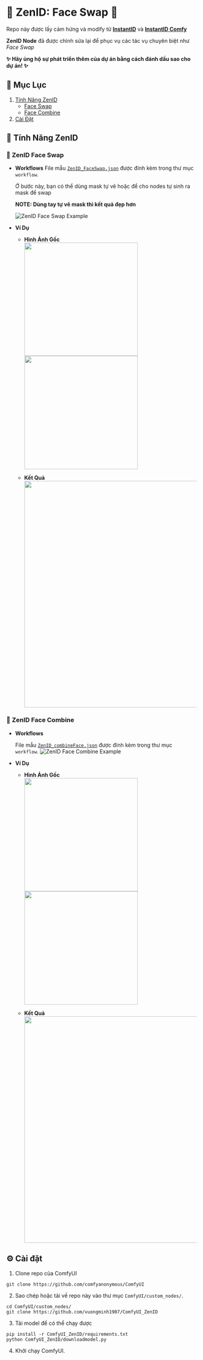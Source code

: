 # 🌟 ZenID: Face Swap 🌟
Repo này được lấy cảm hứng và modify từ [**InstantID**](https://github.com/instantX-research/InstantID) và [**InstantID Comfy**](https://github.com/cubiq/ComfyUI_InstantID)

**ZenID Node** đã được chỉnh sửa lại để phục vụ các tác vụ chuyên biệt như _Face Swap_

**✨ Hãy ủng hộ sự phát triển thêm của dự án bằng cách đánh dấu sao cho dự án! ✨**

## 📑 **Mục Lục** 
1. [Tính Năng ZenID](#zenid-features) 
    * [Face Swap](#zenid-face-swap) 
    * [Face Combine](#zenid-face-combine) 
2. [Cài Đặt](#installation)

## 🌟 **Tính Năng ZenID** <a name="zenid-features"></a>

### 🔗 **ZenID Face Swap** <a name="zenid-face-swap"></a>
- **Workflows**
    File mẫu [`ZenID_FaceSwap.json`](https://github.com/vuongminh1907/ComfyUI_ZenID/blob/main/workflow/ZenID_FaceSwap.json) được đính kèm trong thư mục `workflow`.

    Ở bước này, bạn có thể dùng mask tự vẽ hoặc để cho nodes tự sinh ra mask để swap

    **NOTE: Dùng tay tự vẽ mask thì kết quả đẹp hơn**

    ![ZenID Face Swap Example](https://github.com/vuongminh1907/ComfyUI_ZenID/blob/main/examples/zenid_faceswap.png)

- **Ví Dụ**
    - **Hình Ảnh Gốc**  
      <img src="https://github.com/vuongminh1907/ComfyUI_ZenID/blob/main/examples/blackwukong.png" width="300" /> 
      <img src="https://github.com/vuongminh1907/ComfyUI_ZenID/blob/main/examples/domixi.png" width="300" />

    - **Kết Quả**  
       <img src="https://github.com/vuongminh1907/ComfyUI_ZenID/blob/main/examples/result_faceswap.png" width="600" />


### 🔗 **ZenID Face Combine** <a name="zenid-face-swap"></a>
- **Workflows**

    File mẫu [`ZenID_combineFace.json`](https://github.com/vuongminh1907/ComfyUI_ZenID/blob/main/workflow/ZenID_combineFace.json) được đính kèm trong thư mục `workflow`.
    ![ZenID Face Combine Example](https://github.com/vuongminh1907/ComfyUI_ZenID/blob/main/examples/zenid_combineface.png)
- **Ví Dụ**
    - **Hình Ảnh Gốc**  
      <img src="https://github.com/vuongminh1907/ComfyUI_ZenID/blob/main/examples/haitu.jpg" width="300" /> 
      <img src="https://github.com/vuongminh1907/ComfyUI_ZenID/blob/main/examples/sontung.jpg" width="300" />

    - **Kết Quả**  
       <img src="https://github.com/vuongminh1907/ComfyUI_ZenID/blob/main/examples/result_facecombine.png" width="600" />

## ⚙️ Cài đặt <a name="installation"></a>
1. Clone repo của ComfyUI 
```
git clone https://github.com/comfyanonymous/ComfyUI
```
2. Sao chép hoặc tải về repo này vào thư mục `ComfyUI/custom_nodes/`.
```
cd ComfyUI/custom_nodes/
git clone https://github.com/vuongminh1907/ComfyUI_ZenID
```
3. Tải model để có thể chạy được
```
pip install -r ComfyUI_ZenID/requirements.txt
python ComfyUI_ZenID/downloadmodel.py
```
4. Khởi chạy ComfyUI.

